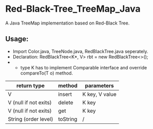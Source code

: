 # Red-Black-Tree_TreeMap_Java
A Java TreeMap implementation based on Red-Black Tree.
## Usage:
- Import Color.java, TreeNode.java, RedBlackTree.java seperately.
- Declaration: RedBlackTree<K*, V> rbt = new RedBlackTree<>();
- * type K has to implement Comparable interface and override compareTo(T o) method.

return type           | method        | parameters                  
-------------         | ------------- | ---------------------------
V                     | insert        | K key, V value
V (null if not exits) | delete        | K key 
V (null if not exits) | get           | K key 
String (order level)  | toString      | /

